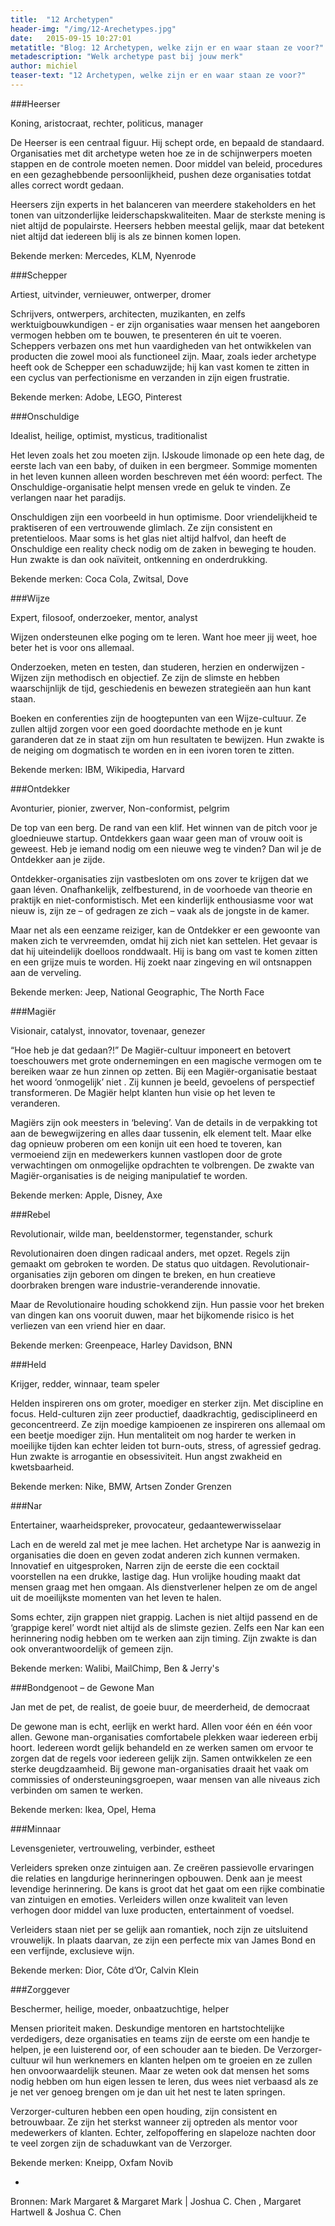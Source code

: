 ```yaml
---
title:  "12 Archetypen"
header-img: "/img/12-Arechetypes.jpg"
date:   2015-09-15 10:27:01
metatitle: "Blog: 12 Archetypen, welke zijn er en waar staan ze voor?"
metadescription: "Welk archetype past bij jouw merk"
author: michiel
teaser-text: "12 Archetypen, welke zijn er en waar staan ze voor?"
---
```


###Heerser

Koning, aristocraat, rechter, politicus, manager

De Heerser is een centraal figuur. Hij schept orde, en bepaald de standaard. Organisaties met dit archetype weten hoe ze in de schijnwerpers moeten stappen en de controle moeten nemen. Door middel van beleid, procedures en een gezaghebbende persoonlijkheid, pushen deze organisaties totdat alles correct wordt gedaan.

Heersers zijn experts in het balanceren van meerdere stakeholders en het tonen van uitzonderlijke leiderschapskwaliteiten. Maar de sterkste mening is niet altijd de populairste. Heersers hebben meestal gelijk, maar dat betekent niet altijd dat iedereen blij is als ze binnen komen lopen.

Bekende merken: Mercedes, KLM, Nyenrode

###Schepper

Artiest, uitvinder, vernieuwer, ontwerper, dromer

Schrijvers, ontwerpers, architecten, muzikanten, en zelfs werktuigbouwkundigen - er zijn organisaties waar mensen het aangeboren vermogen hebben om te bouwen, te presenteren én uit te voeren. Scheppers verbazen ons met hun vaardigheden van het ontwikkelen van producten die zowel mooi als functioneel zijn. Maar, zoals ieder archetype heeft ook de Schepper een schaduwzijde; hij kan vast komen te zitten in een cyclus van perfectionisme en verzanden in zijn eigen frustratie.

Bekende merken: Adobe, LEGO, Pinterest

###Onschuldige

Idealist, heilige, optimist, mysticus, traditionalist

Het leven zoals het zou moeten zijn. IJskoude limonade op een hete dag, de eerste lach van een baby, of duiken in een bergmeer. Sommige momenten in het leven kunnen alleen worden beschreven met één woord: perfect. The Onschuldige-organisatie helpt mensen vrede en geluk te vinden. Ze verlangen naar het paradijs.

Onschuldigen zijn een voorbeeld in hun optimisme. Door vriendelijkheid te praktiseren of een vertrouwende glimlach. Ze zijn consistent en pretentieloos. Maar soms is het glas niet altijd halfvol, dan heeft de Onschuldige een reality check nodig om de zaken in beweging te houden. Hun zwakte is dan ook naïviteit, ontkenning en onderdrukking.

Bekende merken: Coca Cola, Zwitsal, Dove

###Wijze

Expert, filosoof, onderzoeker, mentor, analyst

Wijzen ondersteunen elke poging om te leren. Want hoe meer jij weet, hoe beter het is voor ons allemaal.

Onderzoeken, meten en testen, dan studeren, herzien en onderwijzen - Wijzen zijn methodisch en objectief. Ze zijn de slimste en hebben waarschijnlijk de tijd, geschiedenis en bewezen strategieën aan hun kant staan.

Boeken en conferenties zijn de hoogtepunten van een Wijze-cultuur. Ze zullen altijd zorgen voor een goed doordachte methode en je kunt garanderen dat ze in staat zijn om hun resultaten te bewijzen. Hun zwakte is de neiging om dogmatisch te worden en in een ivoren toren te zitten.

Bekende merken: IBM, Wikipedia, Harvard

###Ontdekker

Avonturier, pionier, zwerver, Non-conformist, pelgrim

De top van een berg. De rand van een klif. Het winnen van de pitch voor je gloednieuwe startup. Ontdekkers gaan waar geen man of vrouw ooit is geweest. Heb je iemand nodig om een nieuwe weg te vinden? Dan wil je de Ontdekker aan je zijde.

Ontdekker-organisaties zijn vastbesloten om ons zover te krijgen dat we gaan léven. Onafhankelijk, zelfbesturend, in de voorhoede van theorie en praktijk en niet-conformistisch. Met een kinderlijk enthousiasme voor wat nieuw is, zijn ze – of gedragen ze zich – vaak als de jongste in de kamer.

Maar net als een eenzame reiziger, kan de Ontdekker er een gewoonte van maken zich te vervreemden, omdat hij zich niet kan settelen. Het gevaar is dat hij uiteindelijk doelloos ronddwaalt. Hij is bang om vast te komen zitten en een grijze muis te worden. Hij zoekt naar zingeving en wil ontsnappen aan de verveling.

Bekende merken: Jeep, National Geographic, The North Face

###Magiër

Visionair, catalyst, innovator, tovenaar, genezer

“Hoe heb je dat gedaan?!” De Magiër-cultuur imponeert en betovert toeschouwers met grote ondernemingen en een magische vermogen om te bereiken waar ze hun zinnen op zetten. Bij een Magiër-organisatie bestaat het woord ‘onmogelijk’ niet . Zij kunnen je beeld, gevoelens of perspectief transformeren. De Magiër helpt klanten hun visie op het leven te veranderen. 

 
Magiërs zijn ook meesters in ‘beleving’. Van de details in de verpakking tot aan de bewegwijzering en alles daar tussenin, elk element telt. Maar elke dag opnieuw proberen om een ​​konijn uit een hoed te toveren, kan vermoeiend zijn en medewerkers kunnen vastlopen door de grote verwachtingen om onmogelijke opdrachten te volbrengen. De zwakte van Magiër-organisaties is de neiging manipulatief te worden.

Bekende merken: Apple, Disney, Axe

###Rebel

Revolutionair, wilde man, beeldenstormer, tegenstander, schurk

Revolutionairen doen dingen radicaal anders, met opzet. Regels zijn gemaakt om gebroken te worden. De status quo uitdagen. Revolutionair-organisaties zijn geboren om dingen te breken, en hun creatieve doorbraken brengen ware industrie-veranderende innovatie.

Maar de Revolutionaire houding schokkend zijn. Hun passie voor het breken van dingen kan ons vooruit duwen, maar het bijkomende risico is het verliezen van een vriend hier en daar.

Bekende merken: Greenpeace, Harley Davidson, BNN

###Held

Krijger, redder, winnaar, team speler

Helden inspireren ons om groter, moediger en sterker zijn. Met discipline en focus. Held-culturen zijn zeer productief, daadkrachtig, gedisciplineerd en geconcentreerd. Ze zijn moedige kampioenen ze inspireren ons allemaal om een beetje moediger zijn. Hun mentaliteit om nog harder te werken in moeilijke tijden kan echter leiden tot burn-outs, stress, of agressief gedrag. Hun zwakte is arrogantie en obsessiviteit. Hun angst zwakheid en kwetsbaarheid.

Bekende merken: Nike, BMW, Artsen Zonder Grenzen

###Nar

Entertainer, waarheidspreker, provocateur, gedaantewerwisselaar

Lach en de wereld zal met je mee lachen. Het archetype Nar is aanwezig in organisaties die doen en geven zodat anderen zich kunnen vermaken. Innovatief en uitgesproken, Narren zijn de eerste die een cocktail voorstellen na een drukke, lastige dag. Hun vrolijke houding maakt dat mensen graag met hen omgaan. Als dienstverlener helpen ze om de angel uit de moeilijkste momenten van het leven te halen.

Soms echter, zijn grappen niet grappig. Lachen is niet altijd passend en de ‘grappige kerel’ wordt niet altijd als de slimste gezien. Zelfs een Nar kan een herinnering nodig hebben om te werken aan zijn timing. Zijn zwakte is dan ook onverantwoordelijk of gemeen zijn.

Bekende merken: Walibi, MailChimp, Ben & Jerry's

###Bondgenoot – de Gewone Man

Jan met de pet, de realist, de goeie buur, de meerderheid, de democraat

De gewone man is echt, eerlijk en werkt hard. Allen voor één en één voor allen. Gewone man-organisaties comfortabele plekken waar iedereen erbij hoort. Iedereen wordt gelijk behandeld en ze werken samen om ervoor te zorgen dat de regels voor iedereen gelijk zijn. Samen ontwikkelen ze een sterke deugdzaamheid. Bij gewone man-organisaties draait het vaak om commissies of ondersteuningsgroepen, waar mensen van alle niveaus zich verbinden om samen te werken.

Bekende merken: Ikea, Opel, Hema

###Minnaar

Levensgenieter, vertrouweling, verbinder, estheet

Verleiders spreken onze zintuigen aan. Ze creëren passievolle ervaringen die relaties en langdurige herinneringen opbouwen. Denk aan je meest levendige herinnering. De kans is groot dat het gaat om een rijke combinatie van zintuigen en emoties. Verleiders willen onze kwaliteit van leven verhogen door middel van luxe producten, entertainment of voedsel.

Verleiders staan niet per se gelijk aan romantiek, noch zijn ze uitsluitend vrouwelijk. In plaats daarvan, ze zijn een perfecte mix van James Bond en een verfijnde, exclusieve wijn.

Bekende merken: Dior, Côte d’Or, Calvin Klein

###Zorggever

Beschermer, heilige, moeder, onbaatzuchtige, helper

Mensen prioriteit maken. Deskundige mentoren en hartstochtelijke verdedigers, deze organisaties en teams zijn de eerste om een handje te helpen, je een luisterend oor, of een schouder aan te bieden. De Verzorger-cultuur wil hun werknemers en klanten helpen om te groeien en ze zullen hen onvoorwaardelijk steunen. Maar ze weten ook dat mensen het soms nodig hebben om hun eigen lessen te leren, dus wees niet verbaasd als ze je net ver genoeg brengen om je dan uit het nest te laten springen.

Verzorger-culturen hebben een open houding, zijn consistent en betrouwbaar. Ze zijn het sterkst wanneer zij optreden als mentor voor medewerkers of klanten. Echter, zelfopoffering en slapeloze nachten door te veel zorgen zijn de schaduwkant van de Verzorger.

Bekende merken: Kneipp, Oxfam Novib

-

Bronnen: Mark Margaret & Margaret Mark | Joshua C. Chen , Margaret Hartwell & Joshua C. Chen
